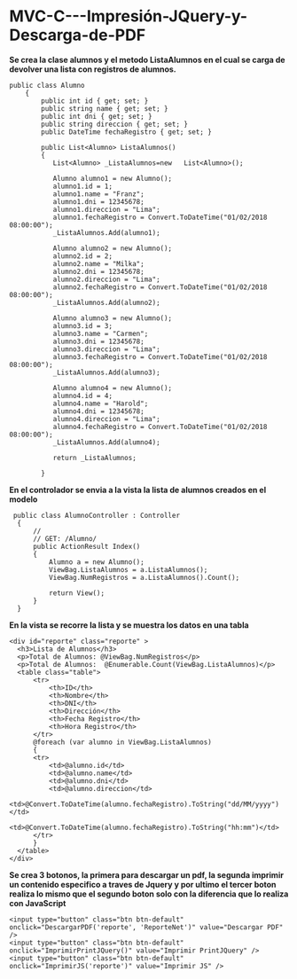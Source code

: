﻿# MVC-C---Impresión-JQuery-y-Descarga-de-PDF

**Se crea la clase alumnos y el metodo ListaAlumnos en el cual se carga de devolver una lista con registros de alumnos.**
``` 
public class Alumno
    {
        public int id { get; set; }
        public string name { get; set; }
        public int dni { get; set; }
        public string direccion { get; set; }
        public DateTime fechaRegistro { get; set; }

        public List<Alumno> ListaAlumnos()
        {
           List<Alumno> _ListaAlumnos=new   List<Alumno>();

           Alumno alumno1 = new Alumno();
           alumno1.id = 1;
           alumno1.name = "Franz";
           alumno1.dni = 12345678;
           alumno1.direccion = "Lima";
           alumno1.fechaRegistro = Convert.ToDateTime("01/02/2018 08:00:00");
           _ListaAlumnos.Add(alumno1);

           Alumno alumno2 = new Alumno();
           alumno2.id = 2;
           alumno2.name = "Milka";
           alumno2.dni = 12345678;
           alumno2.direccion = "Lima";
           alumno2.fechaRegistro = Convert.ToDateTime("01/02/2018 08:00:00");
           _ListaAlumnos.Add(alumno2);

           Alumno alumno3 = new Alumno();
           alumno3.id = 3;
           alumno3.name = "Carmen";
           alumno3.dni = 12345678;
           alumno3.direccion = "Lima";
           alumno3.fechaRegistro = Convert.ToDateTime("01/02/2018 08:00:00");
           _ListaAlumnos.Add(alumno3);

           Alumno alumno4 = new Alumno();
           alumno4.id = 4;
           alumno4.name = "Harold";
           alumno4.dni = 12345678;
           alumno4.direccion = "Lima";
           alumno4.fechaRegistro = Convert.ToDateTime("01/02/2018 08:00:00");
           _ListaAlumnos.Add(alumno4);
          
           return _ListaAlumnos;

        }
  ```
  
  **En el controlador se envia a la vista la lista de alumnos creados en el modelo**
  ```
   public class AlumnoController : Controller
    {
        //
        // GET: /Alumno/
        public ActionResult Index()
        {
            Alumno a = new Alumno();
            ViewBag.ListaAlumnos = a.ListaAlumnos();
            ViewBag.NumRegistros = a.ListaAlumnos().Count();

            return View();
        }
	}
  ```
  
  **En la vista se recorre la lista y se muestra los datos en una tabla**
  ```
  <div id="reporte" class="reporte" >
    <h3>Lista de Alumnos</h3>
    <p>Total de Alumnos: @ViewBag.NumRegistros</p>
    <p>Total de Alumnos:  @Enumerable.Count(ViewBag.ListaAlumnos)</p>
    <table class="table">
        <tr>
            <th>ID</th>
            <th>Nombre</th>
            <th>DNI</th>
            <th>Dirección</th>
            <th>Fecha Registro</th>
            <th>Hora Registro</th>
        </tr>
        @foreach (var alumno in ViewBag.ListaAlumnos)
        { 
        <tr>
            <td>@alumno.id</td>
            <td>@alumno.name</td>
            <td>@alumno.dni</td>
            <td>@alumno.direccion</td>
            <td>@Convert.ToDateTime(alumno.fechaRegistro).ToString("dd/MM/yyyy")</td>
            <td>@Convert.ToDateTime(alumno.fechaRegistro).ToString("hh:mm")</td>
        </tr>
        }
    </table>
</div>
  ```
  
  **Se crea 3 botonos, la primera para descargar un pdf, la segunda imprimir un contenido especifico a traves de Jquery y por ultimo el tercer boton realiza lo mismo que el segundo boton solo con la diferencia que lo realiza con JavaScript**
  
  ```
  <input type="button" class="btn btn-default"  onclick="DescargarPDF('reporte', 'ReporteNet')" value="Descargar PDF" />
<input type="button" class="btn btn-default" onclick="ImprimirPrintJQuery()" value="Imprimir PrintJQuery" />
<input type="button" class="btn btn-default" onclick="ImprimirJS('reporte')" value="Imprimir JS" />

  ```
